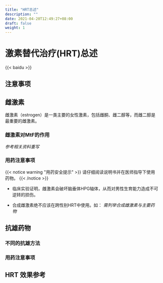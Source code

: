 ```yaml
---
title: "HRT总述"
description: ""
date: 2021-04-20T12:49:27+08:00
draft: false
weight: 1
---
```


# 激素替代治疗(HRT)总述

 {{< baidu >}}

## 注意事项

## 雌激素

雌激素（estrogen）是一类主要的女性激素，包括雌酮、雌二醇等，而雌二醇是最重要的雌激素。

### 雌激素对MtF的作用

_参考相关资料重写_

### 用药注意事项

{{< notice warning "用药安全提示" >}}
请仔细阅读说明书并在医师指导下使用药物。
{{< /notice >}}


- 临床实验证明，雌激素会破坏脑垂体HPG轴体，从而对男性生育能力造成不可逆转的损伤。

- 合成雌激素绝不应该在跨性别HRT中使用。如：
  _需列举合成雌激素与主要药物_

## 抗雄药物

### 不同的抗雄方法

### 用药注意事项

## HRT 效果参考